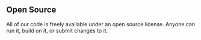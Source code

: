 ## Open Source

All of our code is freely available under an open source license. Anyone can run it, build on it, or submit changes to it.